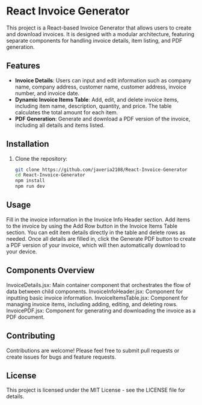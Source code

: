 # React Invoice Generator

This project is a React-based Invoice Generator that allows users to create and download invoices. It is designed with a modular architecture, featuring separate components for handling invoice details, item listing, and PDF generation.

## Features

- **Invoice Details**: Users can input and edit information such as company name, company address, customer name, customer address, invoice number, and invoice date.
- **Dynamic Invoice Items Table**: Add, edit, and delete invoice items, including item name, description, quantity, and price. The table calculates the total amount for each item.
- **PDF Generation**: Generate and download a PDF version of the invoice, including all details and items listed.

## Installation

1. Clone the repository:

   ```bash
   git clone https://github.com/javeria2108/React-Invoice-Generator
   cd React-Invoice-Generator
   npm install
   npm run dev
   ```
## Usage

Fill in the invoice information in the Invoice Info Header section.
Add items to the invoice by using the Add Row button in the Invoice Items Table section. You can edit item details directly in the table and delete rows as needed.
Once all details are filled in, click the Generate PDF button to create a PDF version of your invoice, which will then automatically download to your device.

## Components Overview

InvoiceDetails.jsx: Main container component that orchestrates the flow of data between child components.
InvoiceInfoHeader.jsx: Component for inputting basic invoice information.
InvoiceItemsTable.jsx: Component for managing invoice items, including adding, editing, and deleting rows.
InvoicePDF.jsx: Component for generating and downloading the invoice as a PDF document.

## Contributing
Contributions are welcome! Please feel free to submit pull requests or create issues for bugs and feature requests.

## License
This project is licensed under the MIT License - see the LICENSE file for details.


